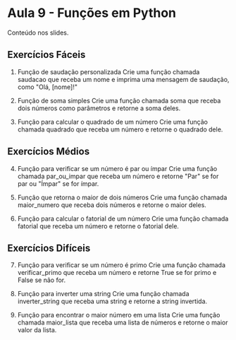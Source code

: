 # Aula 9 - Funções em Python

Conteúdo nos slides.

## Exercícios Fáceis
1. Função de saudação personalizada
Crie uma função chamada saudacao que receba um nome e imprima uma mensagem de saudação, como "Olá, [nome]!"

2. Função de soma simples
Crie uma função chamada soma que receba dois números como parâmetros e retorne a soma deles.

3. Função para calcular o quadrado de um número
Crie uma função chamada quadrado que receba um número e retorne o quadrado dele.

## Exercícios Médios
4. Função para verificar se um número é par ou ímpar
Crie uma função chamada par_ou_impar que receba um número e retorne "Par" se for par ou "Ímpar" se for ímpar.

5. Função que retorna o maior de dois números
Crie uma função chamada maior_numero que receba dois números e retorne o maior deles.

6. Função para calcular o fatorial de um número
Crie uma função chamada fatorial que receba um número e retorne o fatorial dele.

## Exercícios Difíceis
7. Função para verificar se um número é primo
Crie uma função chamada verificar_primo que receba um número e retorne True se for primo e False se não for.

8. Função para inverter uma string
Crie uma função chamada inverter_string que receba uma string e retorne a string invertida.

9. Função para encontrar o maior número em uma lista
Crie uma função chamada maior_lista que receba uma lista de números e retorne o maior valor da lista.